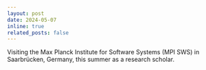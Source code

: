 ```yaml
---
layout: post
date: 2024-05-07
inline: true
related_posts: false
---
```


Visiting the Max Planck Institute for Software Systems (MPI SWS) in Saarbrücken, Germany, this summer as a research scholar.